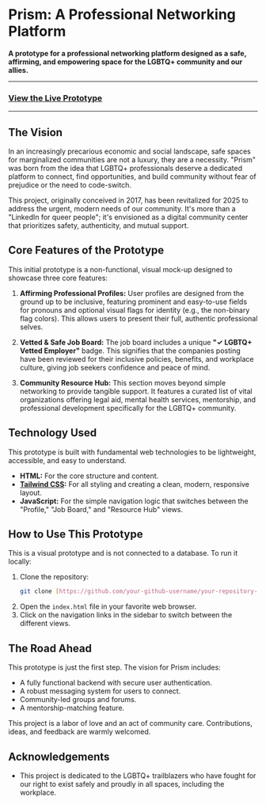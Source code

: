 # Prism: A Professional Networking Platform

**A prototype for a professional networking platform designed as a safe, affirming, and empowering space for the LGBTQ+ community and our allies.**

---

### [View the Live Prototype](https://codebytequill.github.io/prism-professional-network-prototype/)


---

## The Vision

In an increasingly precarious economic and social landscape, safe spaces for marginalized communities are not a luxury, they are a necessity. "Prism" was born from the idea that LGBTQ+ professionals deserve a dedicated platform to connect, find opportunities, and build community without fear of prejudice or the need to code-switch.

This project, originally conceived in 2017, has been revitalized for 2025 to address the urgent, modern needs of our community. It's more than a "LinkedIn for queer people"; it's envisioned as a digital community center that prioritizes safety, authenticity, and mutual support.

## Core Features of the Prototype

This initial prototype is a non-functional, visual mock-up designed to showcase three core features:

1.  **Affirming Professional Profiles:** User profiles are designed from the ground up to be inclusive, featuring prominent and easy-to-use fields for pronouns and optional visual flags for identity (e.g., the non-binary flag colors). This allows users to present their full, authentic professional selves.

2.  **Vetted & Safe Job Board:** The job board includes a unique **"✓ LGBTQ+ Vetted Employer"** badge. This signifies that the companies posting have been reviewed for their inclusive policies, benefits, and workplace culture, giving job seekers confidence and peace of mind.

3.  **Community Resource Hub:** This section moves beyond simple networking to provide tangible support. It features a curated list of vital organizations offering legal aid, mental health services, mentorship, and professional development specifically for the LGBTQ+ community.

## Technology Used

This prototype is built with fundamental web technologies to be lightweight, accessible, and easy to understand.

* **HTML:** For the core structure and content.
* **[Tailwind CSS](https://tailwindcss.com/):** For all styling and creating a clean, modern, responsive layout.
* **JavaScript:** For the simple navigation logic that switches between the "Profile," "Job Board," and "Resource Hub" views.

## How to Use This Prototype

This is a visual prototype and is not connected to a database. To run it locally:

1.  Clone the repository:
    ```sh
    git clone [https://github.com/your-github-username/your-repository-name.git](https://github.com/your-github-username/your-repository-name.git)
    ```
2.  Open the `index.html` file in your favorite web browser.
3.  Click on the navigation links in the sidebar to switch between the different views.

## The Road Ahead

This prototype is just the first step. The vision for Prism includes:

* A fully functional backend with secure user authentication.
* A robust messaging system for users to connect.
* Community-led groups and forums.
* A mentorship-matching feature.

This project is a labor of love and an act of community care. Contributions, ideas, and feedback are warmly welcomed.

## Acknowledgements

* This project is dedicated to the LGBTQ+ trailblazers who have fought for our right to exist safely and proudly in all spaces, including the workplace.

